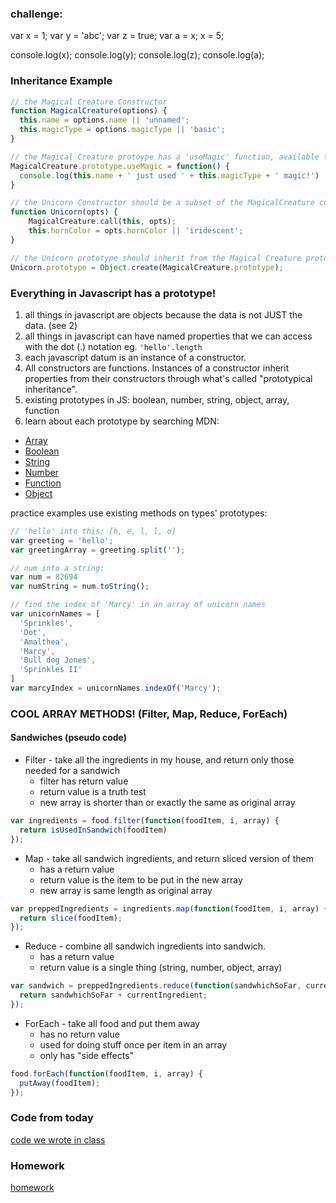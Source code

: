 ### challenge:

var x = 1;
var y = 'abc';
var z = true;
var a = x;
x = 5;

console.log(x);
console.log(y);
console.log(z);
console.log(a);


### Inheritance Example

```js
// the Magical Creature Constructor
function MagicalCreature(options) {
  this.name = options.name || 'unnamed';
  this.magicType = options.magicType || 'basic';
}

// the Magical Creature protoype has a 'useMagic' function, available to all magical creatures
MagicalCreature.prototype.useMagic = function() {
  console.log(this.name + ' just used ' + this.magicType + ' magic!')
}

// the Unicorn Constructor should be a subset of the MagicalCreature constructor
function Unicorn(opts) {
    MagicalCreature.call(this, opts);
    this.hornColor = opts.hornColor || 'iridescent';
}

// the Unicorn prototype should inherit from the Magical Creature prototype
Unicorn.prototype = Object.create(MagicalCreature.prototype);
```

### Everything in Javascript has a prototype!

1. all things in javascript are objects because the data is not JUST the data. (see 2)
2. all things in javascript can have named properties that we can access with the dot (.) notation
  eg. `'hello'.length`
3. each javascript datum is an instance of a constructor.
4. All constructors are functions. Instances of a constructor inherit properties from their constructors through what's called "prototypical inheritance".
5. existing prototypes in JS: boolean, number, string, object, array, function
6. learn about each prototype by searching MDN:
  * [Array](https://developer.mozilla.org/en-US/docs/Web/JavaScript/Reference/Global_Objects/Array/prototype)
  * [Boolean](https://developer.mozilla.org/en-US/docs/Web/JavaScript/Reference/Global_Objects/Boolean/prototype)
  * [String](https://developer.mozilla.org/en-US/docs/Web/JavaScript/Reference/Global_Objects/String/prototype)
  * [Number](https://developer.mozilla.org/en-US/docs/Web/JavaScript/Reference/Global_Objects/Number/prototype)
  * [Function](https://developer.mozilla.org/en-US/docs/Web/JavaScript/Reference/Global_Objects/Function/prototype)
  * [Object](https://developer.mozilla.org/en-US/docs/Web/JavaScript/Reference/Global_Objects/Object/prototype)

practice examples use existing methods on types' prototypes:
```js
// 'hello' into this: [h, e, l, l, o]
var greeting = 'hello';
var greetingArray = greeting.split('');

// num into a string:
var num = 82694
var numString = num.toString();

// find the index of 'Marcy' in an array of unicorn names
var unicornNames = [
  'Sprinkles',
  'Dot',
  'Amalthea',
  'Marcy',
  'Bull dog Jones',
  'Sprinkles II'
]
var marcyIndex = unicornNames.indexOf('Marcy');
```


### COOL ARRAY METHODS! (Filter, Map, Reduce, ForEach)

#### Sandwiches (pseudo code)

* Filter - take all the ingredients in my house, and return only those needed for a sandwich
  * filter has return value
  * return value is a truth test
  * new array is shorter than or exactly the same as original array

```js
var ingredients = food.filter(function(foodItem, i, array) {
  return isUsedInSandwich(foodItem)
});
```


* Map - take all sandwich ingredients, and return sliced version of them
  * has a return value
  * return value is the item to be put in the new array
  * new array is same length as original array

```js
var preppedIngredients = ingredients.map(function(foodItem, i, array) {
  return slice(foodItem);
});
```


* Reduce - combine all sandwich ingredients into sandwich.
  * has a return value
  * return value is a single thing (string, number, object, array)

```js
var sandwich = preppedIngredients.reduce(function(sandwhichSoFar, currentIngredient, i, array) {
  return sandwhichSoFar + currentIngredient;
});
```

* ForEach - take all food and put them away
  * has no return value
  * used for doing stuff once per item in an array
  * only has "side effects"

```js
food.forEach(function(foodItem, i, array) {
  putAway(foodItem);
});
```

### Code from today
[code we wrote in class](https://github.com/theironyard-frontend-nashville/notes/tree/cohort2/notes/week%2003/tue/code)

### Homework
[homework](https://github.com/theironyard-frontend-nashville/assignments/tree/cohort2/week03/tue)
